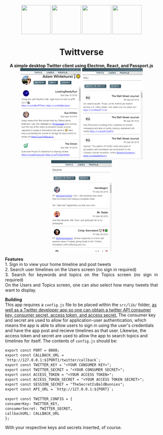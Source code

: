 <div align="center">
  <a href="https://electronjs.org/"><img src="https://terraine.com/wp-content/uploads/2017/02/electron-logo.png" height="96" width="96" /></a>
  <a href="https://reactjs.org/"><img src="https://cdn4.iconfinder.com/data/icons/logos-3/600/React.js_logo-512.png" height="96" width="96" /></a>
  <a href="http://www.passportjs.org/"><img src="https://cdn.glitch.com/project-avatar/0d184ee3-fd8d-4b94-acf4-b4e686e57375.png" height="96" width="96" /></a>
  <a href="https://material-ui.com/"><img src="https://material-ui.com/static/images/material-ui-logo.svg" height="96" width="96" /></a>
  <br>
  <h1>Twittverse</h1>
  <b>A simple desktop Twitter client using Electron, React, and Passport.js</b>
  <br>
  <img src="/imgs/Twittverse-0.3.0-1.png" height="300" width="200" />
  <img src="/imgs/Twittverse-0.3.0-2.png" height="300" width="200" />
  <img src="/imgs/Twittverse-0.3.0-3.png" height="300" width="200" />
  </div>
  <p align="justify">
  <b>Features</b>
  <br>
  1. Sign in to view your home timeline and post tweets
  <br>
  2. Search user timelines on the Users screen (no sign in required)
  <br>
  3. Search for keywords and topics on the Topics screen (no sign in required)
  <br>
    On the Users and Topics screen, one can also select how many tweets that want to display.
  
  <b> Building </b>
  <br>
  This app requires a ```config.js``` file to be placed within the ```src/lib/``` folder, [as well as a Twitter developer app so one can obtain a   twitter API consumer key, consumer secret, access token, and access secret.](https://developer.twitter.com/en/apps) The consumer key and secret are used to allow for application-user authentication, which means the app is able to allow users to sign in using the user's credentials and have the app post and recieve timelines as that user. Likewise, the access token and secret are used to allow the app to search topics and timelines for itself.
  The contents of ```config.js``` should be:
  ```javscript
  export const PORT = 8080;
  export const CALLBACK_URL = `http://127.0.0.1:${PORT}/twitter/callback`;
  export const TWITTER_KEY = "<YOUR CONSUMER KEY>";
  export const TWITTER_SECRET = "<YOUR CONSUMER SECRET>";
  export const ACCESS_TOKEN = "<YOUR ACCESS TOKEN>";
  export const ACCESS_TOKEN_SECRET = "<YOUR ACCESS TOKEN SECRET>";
  export const SESSION_SECRET = "TheSecretIsBaldBunnies";
  export const API_URL = `http://127.0.0.1:${PORT}`;

  export const TWITTER_CONFIG = {
  consumerKey: TWITTER_KEY,
  consumerSecret: TWITTER_SECRET,
  callbackURL: CALLBACK_URL
  };
  ```
  With your respective keys and secrets inserted, of course.
      </p>

